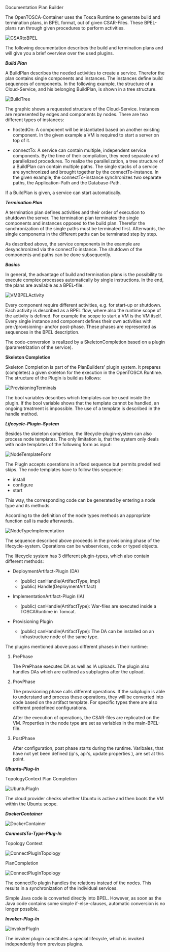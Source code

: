 Documentation Plan Builder

The OpenTOSCA-Container uses the Tosca Runtime to generate build and termination plans, in BPEL format, out of given CSAR-Files.
These BPEL-plans run through given procedures to perform activities.

![CSARtoBPEL](graphics/CSARtoBPEL.png)

The following documentation describes the build and termination plans and will give you a brief overview over the used plugins.

***Build Plan***

A BuildPlan describes the needed activities to create a service.
Therefor the plan contains single components and instances.
The instances define build sequences of components.
In the following example, the structure of a Cloud-Service, and his belonging BuildPlan, is shown in a tree structure.

![BuildTree](graphics/Build-Tree.png)

The graphic shows a requested structure of the Cloud-Service.
Instances are represented by edges and components by nodes.
There are two different types of instances:

-   hostedOn: A component will be instantiated based on another existing component.
    In the given example a VM is required to start a server on top of it.

-   connectTo: A service can contain multiple, independent service components.
    By the time of their compilation, they need separate and parallelized procedures. 
	  To realize the parallelization, a tree structure of a BuildPlan can contain multiple paths. 
    The single stacks of a service are synchronized and brought together by the connectTo-instance.
    In the given example, the connectTo-instance synchronizes two separate paths, the Application-Path and the Database-Path.

If a BuildPlan is given, a service can start automatically.

***Termination Plan***

A termination plan defines activities and their order of execution to shutdown the server.
The termination plan terminates the single components and instances opposed to the build plan.
Therefor the synchronization of the single paths must be terminated first.
Afterwards, the single components in the different paths can be terminated step by step.

As described above, the service components in the example are desynchronized via the connectTo instance.
The shutdown of the components and paths can be done subsequently.

***Basics***

In general, the advantage of build and termination plans is the possibility to execute complex processes automatically by single instructions.
In the end, the plans are available as a BPEL-file.


![VMBPELActivity](graphics/startStopVMmitBPELFlow.png)

Every component require different activities, e.g. for start-up or shutdown.
Each activity is described as a BPEL flow, where also the runtime scope of the activity is defined.
For example the scope to start a VM is the VM itself.
Every single instance and component defines their own activities with pre-/provisioning- and/or post-phase.
These phases are represented as sequences in the BPEL description.

The code-conversion is realized by a SkeletonCompletion based on a plugin (parametrization of the service).

**Skeleton Completion**

Skeleton Completion is part of the PlanBuilders' plugin system.
It prepares (completes) a given skeleton for the execution in the OpenTOSCA Runtime.
The structure of the PlugIn is build as follows:

![ProvisioningTerminals](graphics/ProvisioningTerminals.png)

The bool variables describes which templates can be used inside the plugin.
If the bool variable shows that the template cannot be handled, an ongoing treatment is impossible.
The use of a template is described in the handle method.

***Lifecycle-Plugin-System***

Besides the skeleton completion, the lifecycle-plugin-system can also process node templates.
The only limitation is, that the system only deals with node templates of the following form as input:

![NodeTemplateForm](graphics/NodeTemplate_Form.png)

The PlugIn accepts operations in a fixed sequence but permits predefined skips.
The node templates have to follow this sequence:
- install 
- configure 
- start

This way, the corresponding code can be generated by entering a node type and its methods.

According to the definition of the node types methods an appropriate function call is made afterwards.

![NodeTypeImplementation](graphics/NT.NodeTypeImplementation.png)

The sequence described above proceeds in the provisioning phase of the lifecycle-system.
Operations can be webservices, code or typed objects.

The lifecycle system has 3 different plugin-types, which also contain different methods:
 
-   DeploymentArtifact-Plugin (DA)

    -   (public) canHandle(ArtifactType, Impl)
    -   (public) Handle(DeploymentArtifact)

-   ImplementationArtifact-Plugin (IA)

    -   (public) canHandle(ArtifactType): War-files are executed inside a TOSCARuntime in Tomcat.

-   Provisioning Plugin

    -   (public) canHandle(ArtifactType): The DA can be installed on an infrastructure node of the same type.
	
The plugins mentioned above pass different phases in their runtime:

1.  PrePhase

    The PrePhase executes DA as well as IA uploads.
    The plugin also handles DAs which are outlined as subplugins after the upload.

2.  ProvPhase

    The provisioning phase calls different operations.
    If the subplugin is able to understand and process these operations, they will be converted into code based on the artifact template.
    For specific types there are also different predefined configurations.

    After the execution of operations, the CSAR-files are replicated on the VM.
    Properties in the node type are set as variables in the main-BPEL-file.

3.  PostPhase

    After configuration, post phase starts during the runtime.
    Varibales, that have not yet been defined (ip's, api's, update properties ), are set at this point.


***Ubuntu-Plug-In***

TopologyContext Plan Completion

![UbuntuPlugIn](graphics/Ubuntu.png)

The cloud provider checks whether Ubuntu is active and then boots the VM within the Ubuntu scope.

***DockerContainer***

![DockerContainer](graphics/DockerContainer.png)

***ConnectsTo-Type-Plug-In***

Topology Context

![ConnectPlugInTopology](graphics/connectPlugInTopology.png)

PlanCompletion

![ConnectPlugInTopology](graphics/connectPlugInPlanCompletion.png)

The connectTo plugin handles the relations instead of the nodes.
This results in a synchronization of the individual services.

Simple Java code is converted directly into BPEL.
However, as soon as the Java code contains some simple if-else-clauses, automatic conversion is no longer possible.

***Invoker-Plug-In***

![InvokerPlugIn](graphics/Invoker.png)

The invoker plugin constitutes a special lifecycle, which is invoked independently from previous plugins.
